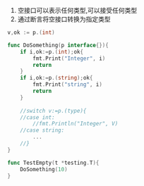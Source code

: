 1. 空接口可以表示任何类型,可以接受任何类型
2. 通过断言将空接口转换为指定类型
```go
v,ok := p.(int)
```

```go
func DoSomething(p interface{}){
	if i,ok:=p.(int);ok{
		fmt.Print("Integer", i)
		return
	}
	if i,ok:=p.(string);ok{
		fmt.Print("string", i)
		return
	}
    
    //switch v:=p.(type){
    //case int:
        //fmt.Println("Integer", V)
    //case string:
        ...
    //}
}

func TestEmpty(t *testing.T){
	DoSomething(10)
}
```